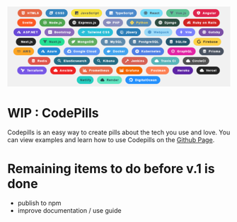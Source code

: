 <div align="center">
  <img src="gitimage.png" alt="CodePills look good enough to eat" width="800">
</div>

# WIP : CodePills
Codepills is an easy way to create pills about the tech you use and love. 
You can view examples and learn how to use Codepills on the [Github Page](https://allanocelot.github.io/codepills/).


# Remaining items to do before v.1 is done
 - publish to npm
 - improve documentation / use guide